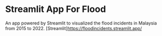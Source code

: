 # Streamlit App For Flood
An app powered by Streamlit to visualized the flood incidents in Malaysia from 2015 to 2022. 
[Streamlit]<https://floodincidents.streamlit.app/>

